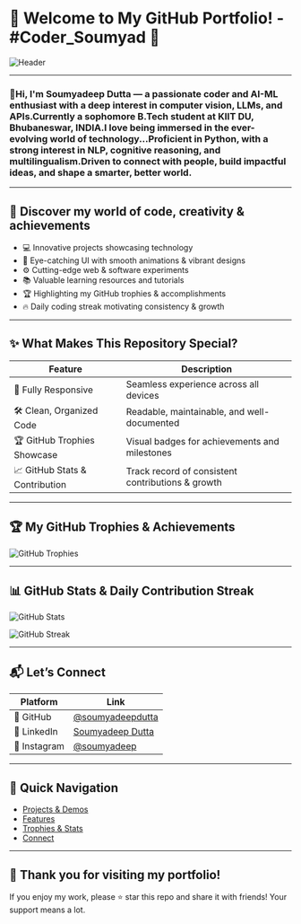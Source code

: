 # 🎉 Welcome to My GitHub Portfolio! - #Coder_Soumyad 🚀

![Header](https://cdn3.iconfinder.com/data/icons/flat-icons-web/40/GitHub-512.png)

---

### 👋Hi, I'm Soumyadeep Dutta — a passionate coder and AI-ML enthusiast with a deep interest in computer vision, LLMs, and APIs.Currently a sophomore B.Tech student at KIIT DU, Bhubaneswar, INDIA.I love being immersed in the ever-evolving world of technology...Proficient in Python, with a strong interest in NLP, cognitive reasoning, and multilingualism.Driven to connect with people, build impactful ideas, and shape a smarter, better world.

---

## 🌟 Discover my world of code, creativity & achievements

- 💻 Innovative projects showcasing technology  
- 🎨 Eye-catching UI with smooth animations & vibrant designs  
- ⚙️ Cutting-edge web & software experiments  
- 📚 Valuable learning resources and tutorials  
- 🏆 Highlighting my GitHub trophies & accomplishments  
- 🔥 Daily coding streak motivating consistency & growth  

---

## ✨ What Makes This Repository Special?

| Feature                        | Description                                           |
|-------------------------------|-----------------------------------------------------|
| 📱 Fully Responsive            | Seamless experience across all devices               |
| 🛠️ Clean, Organized Code       | Readable, maintainable, and well-documented          |
| 🏆 GitHub Trophies Showcase    | Visual badges for achievements and milestones         |
| 📈 GitHub Stats & Contribution | Track record of consistent contributions & growth    |

---

## 🏆 My GitHub Trophies & Achievements

![GitHub Trophies](https://github-profile-trophy.vercel.app/?username=Soumyad3110&theme=radical&row=1&column=7)

---

## 📊 GitHub Stats & Daily Contribution Streak

![GitHub Stats](https://github-readme-stats.vercel.app/api?username=Soumyad3110&show_icons=true&theme=radical)

![GitHub Streak](https://github-readme-streak-stats.herokuapp.com/?user=Soumyad3110&theme=radical)

---

## 📬 Let’s Connect

| Platform        | Link                                                                 |
| --------------- | -------------------------------------------------------------------- |
| 🐙 GitHub       | [@soumyadeepdutta](https://github.com/Soumyad3110)              |
| 💼 LinkedIn     | [Soumyadeep Dutta](https://www.linkedin.com/in/soumyadeep-dutta-609b66334)          |
| 📸 Instagram    | [@soumyadeep](https://www.instagram.com/_waltz_soumyad_001?igsh=MXA1eHd1bnh2Mm54Yg==)                     |

---

## 🚀 Quick Navigation

- [Projects & Demos](#-discover-my-world-of-code-creativity--achievements)
- [Features](#-what-makes-this-repository-special)
- [Trophies & Stats](#-my-github-trophies--achievements)
- [Connect](#-lets-connect)

---

## 🎉 Thank you for visiting my portfolio!

If you enjoy my work, please ⭐ star this repo and share it with friends! Your support means a lot.

<p align="center">
  
